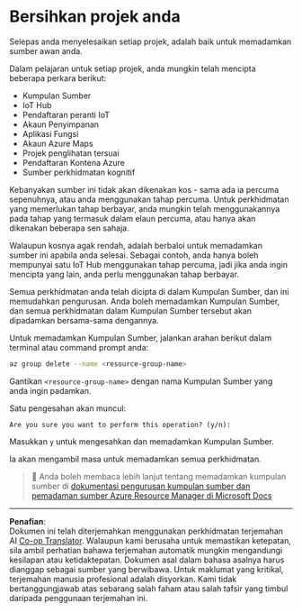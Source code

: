 <!--
CO_OP_TRANSLATOR_METADATA:
{
  "original_hash": "5a94fbab1ba737e9bd6cc6c64f114fa0",
  "translation_date": "2025-08-27T20:34:16+00:00",
  "source_file": "clean-up.md",
  "language_code": "ms"
}
-->
# Bersihkan projek anda

Selepas anda menyelesaikan setiap projek, adalah baik untuk memadamkan sumber awan anda.

Dalam pelajaran untuk setiap projek, anda mungkin telah mencipta beberapa perkara berikut:

* Kumpulan Sumber
* IoT Hub
* Pendaftaran peranti IoT
* Akaun Penyimpanan
* Aplikasi Fungsi
* Akaun Azure Maps
* Projek penglihatan tersuai
* Pendaftaran Kontena Azure
* Sumber perkhidmatan kognitif

Kebanyakan sumber ini tidak akan dikenakan kos - sama ada ia percuma sepenuhnya, atau anda menggunakan tahap percuma. Untuk perkhidmatan yang memerlukan tahap berbayar, anda mungkin telah menggunakannya pada tahap yang termasuk dalam elaun percuma, atau hanya akan dikenakan beberapa sen sahaja.

Walaupun kosnya agak rendah, adalah berbaloi untuk memadamkan sumber ini apabila anda selesai. Sebagai contoh, anda hanya boleh mempunyai satu IoT Hub menggunakan tahap percuma, jadi jika anda ingin mencipta yang lain, anda perlu menggunakan tahap berbayar.

Semua perkhidmatan anda telah dicipta di dalam Kumpulan Sumber, dan ini memudahkan pengurusan. Anda boleh memadamkan Kumpulan Sumber, dan semua perkhidmatan dalam Kumpulan Sumber tersebut akan dipadamkan bersama-sama dengannya.

Untuk memadamkan Kumpulan Sumber, jalankan arahan berikut dalam terminal atau command prompt anda:

```sh
az group delete --name <resource-group-name>
```

Gantikan `<resource-group-name>` dengan nama Kumpulan Sumber yang anda ingin padamkan.

Satu pengesahan akan muncul:

```output
Are you sure you want to perform this operation? (y/n): 
```

Masukkan `y` untuk mengesahkan dan memadamkan Kumpulan Sumber.

Ia akan mengambil masa untuk memadamkan semua perkhidmatan.

> 💁 Anda boleh membaca lebih lanjut tentang memadamkan kumpulan sumber di [dokumentasi pengurusan kumpulan sumber dan pemadaman sumber Azure Resource Manager di Microsoft Docs](https://docs.microsoft.com/azure/azure-resource-manager/management/delete-resource-group?WT.mc_id=academic-17441-jabenn&tabs=azure-cli)

---

**Penafian**:  
Dokumen ini telah diterjemahkan menggunakan perkhidmatan terjemahan AI [Co-op Translator](https://github.com/Azure/co-op-translator). Walaupun kami berusaha untuk memastikan ketepatan, sila ambil perhatian bahawa terjemahan automatik mungkin mengandungi kesilapan atau ketidaktepatan. Dokumen asal dalam bahasa asalnya harus dianggap sebagai sumber yang berwibawa. Untuk maklumat yang kritikal, terjemahan manusia profesional adalah disyorkan. Kami tidak bertanggungjawab atas sebarang salah faham atau salah tafsir yang timbul daripada penggunaan terjemahan ini.